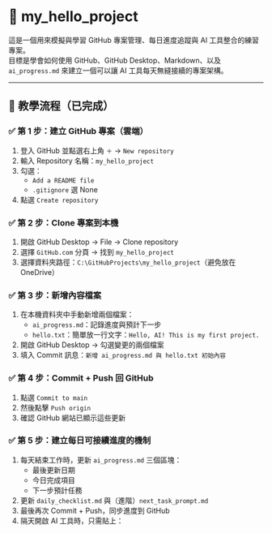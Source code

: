 # 📁 my_hello_project

這是一個用來模擬與學習 GitHub 專案管理、每日進度追蹤與 AI 工具整合的練習專案。  
目標是學會如何使用 GitHub、GitHub Desktop、Markdown、以及 `ai_progress.md` 來建立一個可以讓 AI 工具每天無縫接續的專案架構。

---

## 🧭 教學流程（已完成）

### ✅ 第 1 步：建立 GitHub 專案（雲端）
1. 登入 GitHub 並點選右上角 `＋` → `New repository`
2. 輸入 Repository 名稱：`my_hello_project`
3. 勾選：
   - `Add a README file`
   - `.gitignore` 選 None
4. 點選 `Create repository`

### ✅ 第 2 步：Clone 專案到本機
1. 開啟 GitHub Desktop → File → Clone repository
2. 選擇 `GitHub.com` 分頁 → 找到 `my_hello_project`
3. 選擇資料夾路徑：`C:\GitHubProjects\my_hello_project`（避免放在 OneDrive）

### ✅ 第 3 步：新增內容檔案
1. 在本機資料夾中手動新增兩個檔案：
   - `ai_progress.md`：記錄進度與預計下一步
   - `hello.txt`：簡單放一行文字：`Hello, AI! This is my first project.`
2. 開啟 GitHub Desktop → 勾選變更的兩個檔案
3. 填入 Commit 訊息：`新增 ai_progress.md 與 hello.txt 初始內容`

### ✅ 第 4 步：Commit + Push 回 GitHub
1. 點選 `Commit to main`
2. 然後點擊 `Push origin`
3. 確認 GitHub 網站已顯示這些更新

### ✅ 第 5 步：建立每日可接續進度的機制
1. 每天結束工作時，更新 `ai_progress.md` 三個區塊：
   - 最後更新日期
   - 今日完成項目
   - 下一步預計任務
2. 更新 `daily_checklist.md` 與（進階）`next_task_prompt.md`
3. 最後再次 Commit + Push，同步進度到 GitHub
4. 隔天開啟 AI 工具時，只需貼上：
